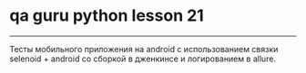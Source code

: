 # qa guru python lesson 21

------
Тесты мобильного приложения на android с использованием связки selenoid + android cо сборкой в дженкинсе и логированием в allure.